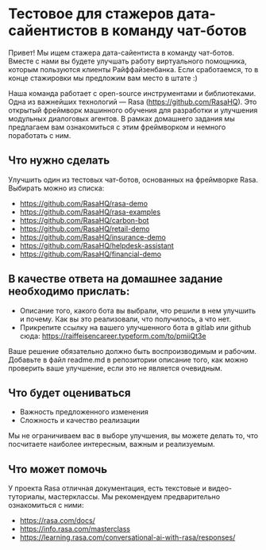 # **Тестовое для стажеров дата-сайентистов в команду чат-ботов**

Привет!
Мы ищем стажера дата-сайентиста в команду чат-ботов. Вместе с нами вы будете улучшать работу виртуального помощника, которым пользуются клиенты Райффайзенбанка. Если сработаемся, то в конце стажировки мы предложим вам место в штате :)

Наша команда работает с open-source инструментами и библиотеками. Одна из важнейших технологий — Rasa (https://github.com/RasaHQ). Это открытый фреймворк машинного обучения для разработки и улучшения модульных диалоговых агентов. В рамках домашнего задания мы предлагаем вам ознакомиться с этим фреймворком и немного поработать с ним.


## **Что нужно сделать**

Улучшить один из тестовых чат-ботов, основанных на фреймворке Rasa. Выбирать можно из списка:
- https://github.com/RasaHQ/rasa-demo
- https://github.com/RasaHQ/rasa-examples
- https://github.com/RasaHQ/carbon-bot
- https://github.com/RasaHQ/retail-demo
- https://github.com/RasaHQ/insurance-demo
- https://github.com/RasaHQ/helpdesk-assistant
- https://github.com/RasaHQ/financial-demo

## **В качестве ответа на домашнее задание необходимо прислать:**
- Описание того, какого бота вы выбрали, что решили в нем улучшить и почему. Как вы это реализовали, что получилось, а что нет.
- Прикрепите ссылку на вашего улучшенного бота в gitlab или github сюда: https://raiffeisencareer.typeform.com/to/pmiiQt3e

Ваше решение обязательно должно быть воспроизводимым и рабочим. Добавьте в файл readme.md в репозитории описание того, как можно проверить ваше улучшение, если это не является очевидным.

## **Что будет оцениваться**
- Важность предложенного изменения
- Сложность и качество реализации

Мы не ограничиваем вас в выборе улучшения, вы можете делать то, что посчитаете наиболее интересным, важным и реализуемым.

## **Что может помочь**
У проекта Rasa отличная документация, есть текстовые и видео-туториалы, мастерклассы. Мы рекомендуем предварительно ознакомиться с ними:
- https://rasa.com/docs/
- https://info.rasa.com/masterclass
- https://learning.rasa.com/conversational-ai-with-rasa/responses/
